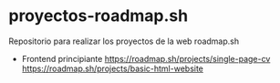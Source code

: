 # proyectos-roadmap.sh
Repositorio para realizar los proyectos de la web roadmap.sh 

- Frontend principiante
https://roadmap.sh/projects/single-page-cv
https://roadmap.sh/projects/basic-html-website
